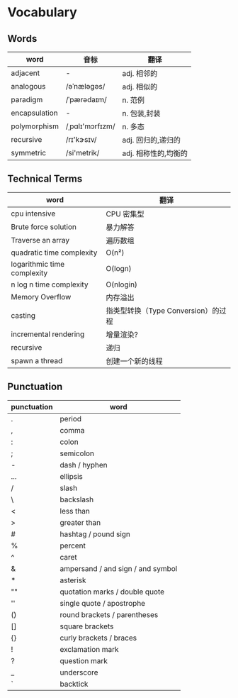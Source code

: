 # Vocabulary

## Words

| word          | 音标            | 翻译                 |
| ------------- | --------------- | -------------------- |
| adjacent      | -               | adj. 相邻的          |
| analogous     | /əˈnæləɡəs/     | adj. 相似的          |
| paradigm      | /ˈpærədaɪm/     | n. 范例              |
| encapsulation | -               | n. 包装,封装         |
| polymorphism  | /ˌpɑlɪ'mɔrfɪzm/ | n. 多态              |
| recursive     | /rɪ'kɝsɪv/      | adj. 回归的,递归的   |
| symmetric     | /si'metrik/     | adj. 相称性的,均衡的 |

## Technical Terms

| word                        | 翻译                                |
| --------------------------- | ----------------------------------- |
| cpu intensive               | CPU 密集型                          |
| Brute force solution        | 暴力解答                            |
| Traverse an array           | 遍历数组                            |
| quadratic time complexity   | O(n²)                               |
| logarithmic time complexity | O(logn)                             |
| n log n time complexity     | O(nlogin)                           |
| Memory Overflow             | 内存溢出                            |
| casting                     | 指类型转换（Type Conversion）的过程 |
| incremental rendering       | 增量渲染?                           |
| recursive                   | 递归                                |
| spawn a thread              | 创建一个新的线程                    |

## Punctuation

| punctuation | word                              |
| ----------- | --------------------------------- |
| .           | period                            |
| ,           | comma                             |
| :           | colon                             |
| ;           | semicolon                         |
| -           | dash / hyphen                     |
| ...         | ellipsis                          |
| /           | slash                             |
| \           | backslash                         |
| <           | less than                         |
| >           | greater than                      |
| #           | hashtag / pound sign              |
| %           | percent                           |
| ^           | caret                             |
| &           | ampersand / and sign / and symbol |
| \*          | asterisk                          |
| ""          | quotation marks / double quote    |
| ''          | single quote / apostrophe         |
| ()          | round brackets / parentheses      |
| []          | square brackets                   |
| {}          | curly brackets / braces           |
| !           | exclamation mark                  |
| ?           | question mark                     |
| \_          | underscore                        |
| `           | backtick                          |
